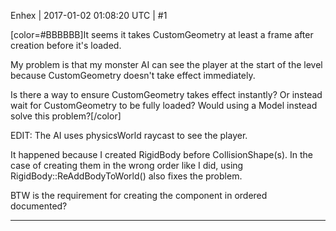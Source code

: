Enhex | 2017-01-02 01:08:20 UTC | #1

[color=#BBBBBB]It seems it takes CustomGeometry at least a frame after creation before it's loaded.

My problem is that my monster AI can see the player at the start of the level because CustomGeometry doesn't take effect immediately.

Is there a way to ensure CustomGeometry takes effect instantly?
Or instead wait for CustomGeometry to be fully loaded?
Would using a Model instead solve this problem?[/color]

EDIT:
The AI uses physicsWorld raycast to see the player.

It happened because I created RigidBody before CollisionShape(s).
In the case of creating them in the wrong order like I did, using RigidBody::ReAddBodyToWorld() also fixes the problem.

BTW is the requirement for creating the component in ordered documented?

-------------------------

